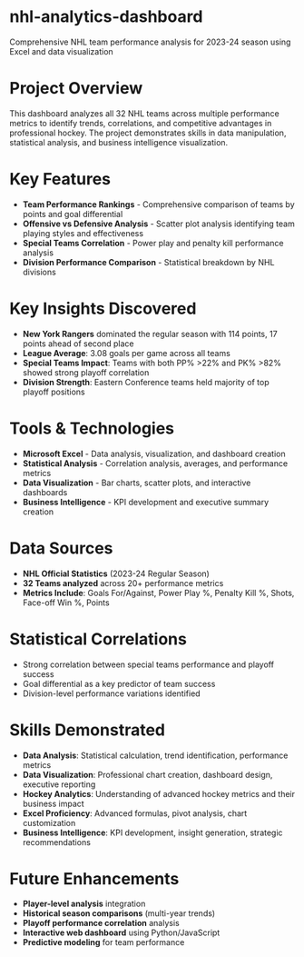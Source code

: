 # nhl-analytics-dashboard
Comprehensive NHL team performance analysis for 2023-24 season using Excel and data visualization




# Project Overview
This dashboard analyzes all 32 NHL teams across multiple performance metrics to identify trends, correlations, and competitive advantages in professional hockey. The project demonstrates skills in data manipulation, statistical analysis, and business intelligence visualization.

# Key Features
- **Team Performance Rankings** - Comprehensive comparison of teams by points and goal differential
- **Offensive vs Defensive Analysis** - Scatter plot analysis identifying team playing styles and effectiveness
- **Special Teams Correlation** - Power play and penalty kill performance analysis
- **Division Performance Comparison** - Statistical breakdown by NHL divisions

# Key Insights Discovered
- **New York Rangers** dominated the regular season with 114 points, 17 points ahead of second place
- **League Average**: 3.08 goals per game across all teams
- **Special Teams Impact**: Teams with both PP% >22% and PK% >82% showed strong playoff correlation
- **Division Strength**: Eastern Conference teams held majority of top playoff positions

# Tools & Technologies
- **Microsoft Excel** - Data analysis, visualization, and dashboard creation
- **Statistical Analysis** - Correlation analysis, averages, and performance metrics
- **Data Visualization** - Bar charts, scatter plots, and interactive dashboards
- **Business Intelligence** - KPI development and executive summary creation

# Data Sources
- **NHL Official Statistics** (2023-24 Regular Season)
- **32 Teams analyzed** across 20+ performance metrics
- **Metrics Include**: Goals For/Against, Power Play %, Penalty Kill %, Shots, Face-off Win %, Points

# Statistical Correlations
- Strong correlation between special teams performance and playoff success
- Goal differential as a key predictor of team success
- Division-level performance variations identified

# Skills Demonstrated
- **Data Analysis**: Statistical calculation, trend identification, performance metrics
- **Data Visualization**: Professional chart creation, dashboard design, executive reporting
- **Hockey Analytics**: Understanding of advanced hockey metrics and their business impact
- **Excel Proficiency**: Advanced formulas, pivot analysis, chart customization
- **Business Intelligence**: KPI development, insight generation, strategic recommendations 

# Future Enhancements
- **Player-level analysis** integration
- **Historical season comparisons** (multi-year trends)
- **Playoff performance correlation** analysis
- **Interactive web dashboard** using Python/JavaScript
- **Predictive modeling** for team performance
